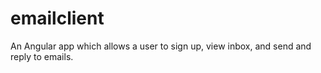 # emailclient
An Angular app which allows a user to sign up,  view inbox, and send and reply to emails.
